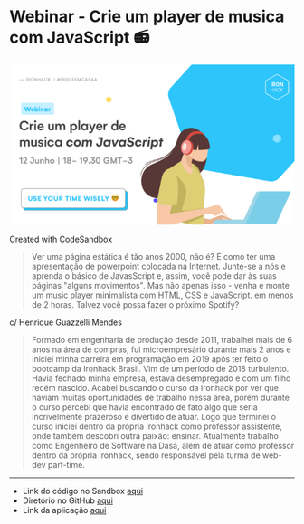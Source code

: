 # Webinar - Crie um player de musica com JavaScript 📻
![Capa](./src/playerJS001.png)

Created with CodeSandbox

> Ver uma página estática é tão anos 2000, não é? É como ter uma apresentação de powerpoint colocada na Internet. Junte-se a nós e aprenda o básico de JavasScript e, assim, você pode dar às suas páginas "alguns movimentos". Mas não apenas isso - venha e monte um music player minimalista com HTML, CSS e JavaScript. em menos de 2 horas. Talvez você possa fazer o próximo Spotify?

c/  Henrique Guazzelli Mendes
> Formado em engenharia de produção desde 2011, trabalhei mais de 6 anos na área de compras, fui microempresário durante mais 2 anos e iniciei minha carreira em programação em 2019 após ter feito o bootcamp da Ironhack Brasil.
Vim de um período de 2018 turbulento. Havia fechado minha empresa, estava desempregado e com um filho recém nascido. Acabei buscando o curso da Ironhack por ver que haviam muitas oportunidades de trabalho nessa área, porém durante o curso percebi que havia encontrado de fato algo que seria incrivelmente prazeroso e divertido de atuar. Logo que terminei o curso iniciei dentro da própria Ironhack como professor assistente, onde também descobri outra paixão: ensinar.
Atualmente trabalho como Engenheiro de Software na Dasa, além de atuar como professor dentro da própria Ironhack, sendo responsável pela turma de web-dev part-time.

---

- Link do código no Sandbox [aqui](https://codesandbox.io/s/webinar-music-player-js-starter-code-h1f0q?file=/src/index.js)
- Diretório no GitHub [aqui](https://github.com/seralterego/ironhack-musicplayer)
- Link da aplicação [aqui](https://seralterego.github.io/ironhack-musicplayer/)
